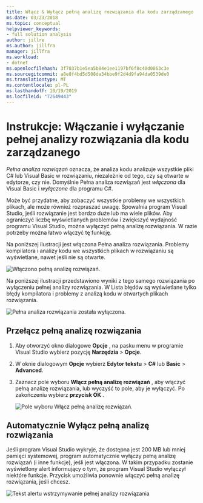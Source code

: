 ```yaml
---
title: Włącz & Wyłącz pełną analizę rozwiązania dla kodu zarządzanego
ms.date: 03/23/2018
ms.topic: conceptual
helpviewer_keywords:
- full solution analysis
author: jillre
ms.author: jillfra
manager: jillfra
ms.workload:
- dotnet
ms.openlocfilehash: 3f7837b1e5ea5b84e1ee1197bf6f8c40d0863c3e
ms.sourcegitcommit: a8e8f4bd5d508da34bbe9f2d4d9fa94da0539de0
ms.translationtype: MT
ms.contentlocale: pl-PL
ms.lasthandoff: 10/19/2019
ms.locfileid: "72649443"
---
```

# <a name="how-to-enable-and-disable-full-solution-analysis-for-managed-code"></a>Instrukcje: Włączanie i wyłączanie pełnej analizy rozwiązania dla kodu zarządzanego

*Pełna analiza rozwiązań* oznacza, że analiza kodu analizuje wszystkie pliki C# lub Visual Basic w rozwiązaniu, niezależnie od tego, czy są otwarte w edytorze, czy nie. Domyślnie Pełna analiza rozwiązań jest *włączona* dla Visual Basic i *wyłączone* dla programu C#.

Może być przydatne, aby zobaczyć wszystkie problemy we wszystkich plikach, ale może również rozpraszać uwagę. Spowalnia program Visual Studio, jeśli rozwiązanie jest bardzo duże lub ma wiele plików. Aby ograniczyć liczbę wyświetlanych problemów i zwiększyć wydajność programu Visual Studio, można wyłączyć pełną analizę rozwiązania. W razie potrzeby można łatwo włączyć tę funkcję.

Na poniższej ilustracji jest włączona Pełna analiza rozwiązania. Problemy kompilatora i analizy kodu we wszystkich plikach w rozwiązaniu są wyświetlane, nawet jeśli nie są otwarte.

![Włączono pełną analizę rozwiązań.](../code-quality/media/fsa_enabled.png)

Na poniższej ilustracji przedstawiono wyniki z tego samego rozwiązania po wyłączeniu pełnej analizy rozwiązania. W Lista błędów są wyświetlane tylko błędy kompilatora i problemy z analizą kodu w otwartych plikach rozwiązania.

![Pełna analiza rozwiązania została wyłączona.](../code-quality/media/fsa_disabled.png)

## <a name="toggle-full-solution-analysis"></a>Przełącz pełną analizę rozwiązania

1. Aby otworzyć okno dialogowe **Opcje** , na pasku menu w programie Visual Studio wybierz pozycję **Narzędzia** > **Opcje**.

1. W oknie dialogowym **Opcje** wybierz **Edytor tekstu** > **C#** lub **Basic** > **Advanced**.

1. Zaznacz pole wyboru **Włącz pełną analizę rozwiązań** , aby włączyć pełną analizę rozwiązania, lub wyczyść to pole, aby je wyłączyć. Po zakończeniu wybierz **przycisk OK** .

   ![Pole wyboru Włącz pełną analizę rozwiązań.](../code-quality/media/options-enable-full-solution-analysis.png)

## <a name="automatically-disable-full-solution-analysis"></a>Automatycznie Wyłącz pełną analizę rozwiązania

Jeśli program Visual Studio wykryje, że dostępna jest 200 MB lub mniej pamięci systemowej, program automatycznie wyłączy pełną analizę rozwiązań (i inne funkcje), jeśli jest włączona. W takim przypadku zostanie wyświetlony alert informujący o tym, że program Visual Studio wyłączył niektóre funkcje. Przycisk umożliwia ponownie włączyć pełną analizę rozwiązania, jeśli chcesz.

![Tekst alertu wstrzymywanie pełnej analizy rozwiązania](../code-quality/media/fsa_alert.png)
